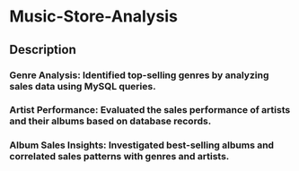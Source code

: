 # Music-Store-Analysis

## Description

### Genre Analysis: Identified top-selling genres by analyzing sales data using MySQL queries.
### Artist Performance: Evaluated the sales performance of artists and their albums based on database records.
### Album Sales Insights: Investigated best-selling albums and correlated sales patterns with genres and artists.
